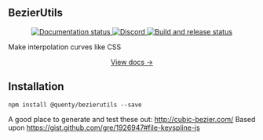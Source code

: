 ## BezierUtils
<div align="center">
  <a href="http://quenty.github.io/NevermoreEngine/">
    <img src="https://github.com/Quenty/NevermoreEngine/actions/workflows/docs.yml/badge.svg" alt="Documentation status" />
  </a>
  <a href="https://discord.gg/mhtGUS8">
    <img src="https://img.shields.io/discord/385151591524597761?color=5865F2&label=discord&logo=discord&logoColor=white" alt="Discord" />
  </a>
  <a href="https://github.com/Quenty/NevermoreEngine/actions">
    <img src="https://github.com/Quenty/NevermoreEngine/actions/workflows/build.yml/badge.svg" alt="Build and release status" />
  </a>
</div>

Make interpolation curves like CSS

<div align="center"><a href="https://quenty.github.io/NevermoreEngine/api/BezierUtils">View docs →</a></div>

## Installation
```
npm install @quenty/bezierutils --save
```

A good place to generate and test these out: http://cubic-bezier.com/
Based upon https://gist.github.com/gre/1926947#file-keyspline-js